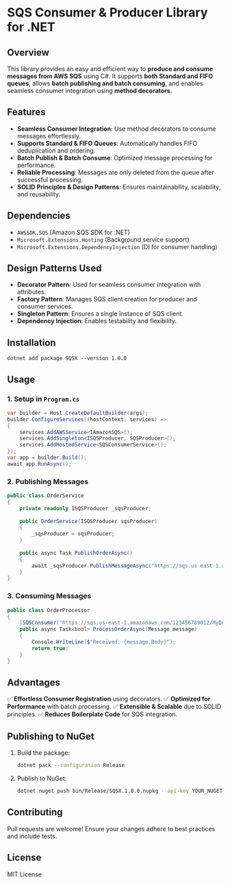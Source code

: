 # SQS Consumer & Producer Library for .NET

## Overview
This library provides an easy and efficient way to **produce and consume messages from AWS SQS** using C#. It supports **both Standard and FIFO queues**, allows **batch publishing and batch consuming**, and enables seamless consumer integration using **method decorators**.

## Features
- **Seamless Consumer Integration**: Use method decorators to consume messages effortlessly.
- **Supports Standard & FIFO Queues**: Automatically handles FIFO deduplication and ordering.
- **Batch Publish & Batch Consume**: Optimized message processing for performance.
- **Reliable Processing**: Messages are only deleted from the queue after successful processing.
- **SOLID Principles & Design Patterns**: Ensures maintainability, scalability, and reusability.

## Dependencies
- `AWSSDK.SQS` (Amazon SQS SDK for .NET)
- `Microsoft.Extensions.Hosting` (Background service support)
- `Microsoft.Extensions.DependencyInjection` (DI for consumer handling)

## Design Patterns Used
- **Decorator Pattern**: Used for seamless consumer integration with attributes.
- **Factory Pattern**: Manages SQS client creation for producer and consumer services.
- **Singleton Pattern**: Ensures a single instance of SQS client.
- **Dependency Injection**: Enables testability and flexibility.

## Installation
```
dotnet add package SQSX --version 1.0.0
```

## Usage
### 1. Setup in `Program.cs`
```csharp
var builder = Host.CreateDefaultBuilder(args);
builder.ConfigureServices((hostContext, services) =>
{
    services.AddAWSService<IAmazonSQS>();
    services.AddSingleton<ISQSProducer, SQSProducer>();
    services.AddHostedService<SQSConsumerService>();
});
var app = builder.Build();
await app.RunAsync();
```

### 2. Publishing Messages
```csharp
public class OrderService
{
    private readonly ISQSProducer _sqsProducer;
    
    public OrderService(ISQSProducer sqsProducer)
    {
        _sqsProducer = sqsProducer;
    }
    
    public async Task PublishOrderAsync()
    {
        await _sqsProducer.PublishMessageAsync("https://sqs.us-east-1.amazonaws.com/123456789012/MyQueue", new { OrderId = 123, Status = "Created" });
    }
}
```

### 3. Consuming Messages
```csharp
public class OrderProcessor
{
    [SQSConsumer("https://sqs.us-east-1.amazonaws.com/123456789012/MyQueue", 5)]
    public async Task<bool> ProcessOrderAsync(Message message)
    {
        Console.WriteLine($"Received: {message.Body}");
        return true;
    }
}
```

## Advantages
✅ **Effortless Consumer Registration** using decorators.
✅ **Optimized for Performance** with batch processing.
✅ **Extensible & Scalable** due to SOLID principles.
✅ **Reduces Boilerplate Code** for SQS integration.

## Publishing to NuGet
1. Build the package:
   ```sh
   dotnet pack --configuration Release
   ```
2. Publish to NuGet:
   ```sh
   dotnet nuget push bin/Release/SQSX.1.0.0.nupkg --api-key YOUR_NUGET_API_KEY --source https://api.nuget.org/v3/index.json
   ```

## Contributing
Pull requests are welcome! Ensure your changes adhere to best practices and include tests.

## License
MIT License

